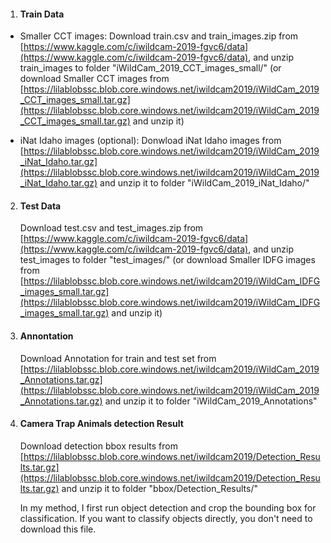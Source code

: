 1. #### Train Data

- Smaller CCT images:
  Download train.csv and train_images.zip from [https://www.kaggle.com/c/iwildcam-2019-fgvc6/data](https://www.kaggle.com/c/iwildcam-2019-fgvc6/data), and unzip train_images to folder "iWildCam_2019_CCT_images_small/"  (or download Smaller CCT images from [https://lilablobssc.blob.core.windows.net/iwildcam2019/iWildCam_2019_CCT_images_small.tar.gz](https://lilablobssc.blob.core.windows.net/iwildcam2019/iWildCam_2019_CCT_images_small.tar.gz) and unzip it)

- iNat Idaho images (optional):
  Donwload iNat Idaho images from [https://lilablobssc.blob.core.windows.net/iwildcam2019/iWildCam_2019_iNat_Idaho.tar.gz](https://lilablobssc.blob.core.windows.net/iwildcam2019/iWildCam_2019_iNat_Idaho.tar.gz) and unzip it to folder "iWildCam_2019_iNat_Idaho/"

2. #### Test Data
   Download test.csv and test_images.zip from [https://www.kaggle.com/c/iwildcam-2019-fgvc6/data](https://www.kaggle.com/c/iwildcam-2019-fgvc6/data), and unzip test_images to folder "test_images/"  (or download Smaller IDFG images from [https://lilablobssc.blob.core.windows.net/iwildcam2019/iWildCam_IDFG_images_small.tar.gz](https://lilablobssc.blob.core.windows.net/iwildcam2019/iWildCam_IDFG_images_small.tar.gz) and unzip it)

3. #### Annontation 
   Download Annotation for train and test set from [https://lilablobssc.blob.core.windows.net/iwildcam2019/iWildCam_2019_Annotations.tar.gz](https://lilablobssc.blob.core.windows.net/iwildcam2019/iWildCam_2019_Annotations.tar.gz) and unzip it to folder "iWildCam_2019_Annotations"

4. #### Camera Trap Animals detection Result
   Download detection bbox results from [https://lilablobssc.blob.core.windows.net/iwildcam2019/Detection_Results.tar.gz](https://lilablobssc.blob.core.windows.net/iwildcam2019/Detection_Results.tar.gz) and unzip it to folder "bbox/Detection_Results/"
   
   In my method, I first run object detection and crop the bounding box for classification. If you want to classify objects directly, you don't need to download this file.  



